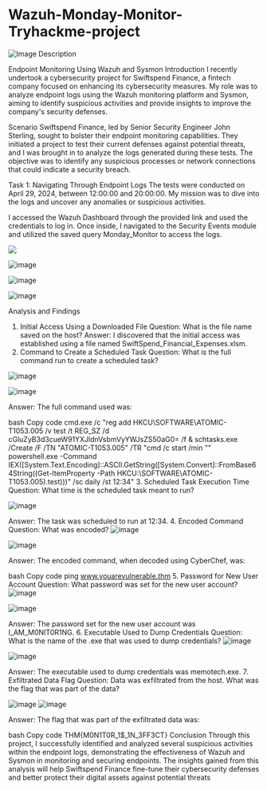 # Wazuh-Monday-Monitor-Tryhackme-project

![Image Description](https://miro.medium.com/v2/resize:fit:1400/format:webp/0*u2blDAFnKarK4oIi.png)


Endpoint Monitoring Using Wazuh and Sysmon
Introduction
I recently undertook a cybersecurity project for Swiftspend Finance, a fintech company focused on enhancing its cybersecurity measures. My role was to analyze endpoint logs using the Wazuh monitoring platform and Sysmon, aiming to identify suspicious activities and provide insights to improve the company's security defenses.


Scenario
Swiftspend Finance, led by Senior Security Engineer John Sterling, sought to bolster their endpoint monitoring capabilities. They initiated a project to test their current defenses against potential threats, and I was brought in to analyze the logs generated during these tests. The objective was to identify any suspicious processes or network connections that could indicate a security breach.


Task 1: Navigating Through Endpoint Logs
The tests were conducted on April 29, 2024, between 12:00:00 and 20:00:00. My mission was to dive into the logs and uncover any anomalies or suspicious activities.

I accessed the Wazuh Dashboard through the provided link and used the credentials to log in. Once inside, I navigated to the Security Events module and utilized the saved query Monday_Monitor to access the logs.

![](https://miro.medium.com/v2/resize:fit:1100/format:webp/1*yoho221myuYh_DxeXFc3lA.png)

![image](https://github.com/user-attachments/assets/073d52ef-a41b-4d79-a53c-5fe84f138a3e)

![image](https://github.com/user-attachments/assets/760da7dd-1c05-4fcc-bbaa-acb24b71233d)

![image](https://github.com/user-attachments/assets/0af01f40-61ca-4ff2-bf7b-b7ebe8cdf748)

Analysis and Findings
1. Initial Access Using a Downloaded File
Question: What is the file name saved on the host?
Answer: I discovered that the initial access was established using a file named SwiftSpend_Financial_Expenses.xlsm.
2. Command to Create a Scheduled Task
Question: What is the full command run to create a scheduled task?

![image](https://github.com/user-attachments/assets/c2f9c12b-e899-4c5e-b794-31995ebdaf12)

![image](https://github.com/user-attachments/assets/695b8d55-7b82-42f9-b3bd-976545d2bc17)


Answer: The full command used was:

bash
Copy code
cmd.exe /c "reg add HKCU\SOFTWARE\ATOMIC-T1053.005 /v test /t REG_SZ /d cGluZyB3d3cueW91YXJldnVsbmVyYWJsZS50aG0= /f & schtasks.exe /Create /F /TN "ATOMIC-T1053.005" /TR "cmd /c start /min "" powershell.exe -Command IEX([System.Text.Encoding]::ASCII.GetString([System.Convert]::FromBase64String((Get-ItemProperty -Path HKCU:\SOFTWARE\ATOMIC-T1053.005).test)))" /sc daily /st 12:34"
3. Scheduled Task Execution Time
Question: What time is the scheduled task meant to run?

![image](https://github.com/user-attachments/assets/2017f8c0-caf7-4628-aa49-5354a1d5fbbf)


Answer: The task was scheduled to run at 12:34.
4. Encoded Command
Question: What was encoded?
![image](https://github.com/user-attachments/assets/8489de9c-d08d-4e86-8a39-277855a233fb)

![image](https://github.com/user-attachments/assets/f7a1cce4-7b62-454f-8521-ebeb603d444b)


Answer: The encoded command, when decoded using CyberChef, was:

bash
Copy code
ping www.youarevulnerable.thm
5. Password for New User Account
Question: What password was set for the new user account?
![image](https://github.com/user-attachments/assets/8eecf6ac-e6ba-485d-8cc2-666cfb103817)

![image](https://github.com/user-attachments/assets/d17e62f0-0bdc-4a8e-918a-76103645f4ee)


Answer: The password set for the new user account was I_AM_M0NIT0R1NG.
6. Executable Used to Dump Credentials
Question: What is the name of the .exe that was used to dump credentials?
![image](https://github.com/user-attachments/assets/e18b4361-13dd-464b-83eb-9bfd5c04171e)

![image](https://github.com/user-attachments/assets/5998b268-6d64-431a-8021-049bd734bc95)



Answer: The executable used to dump credentials was memotech.exe.
7. Exfiltrated Data Flag
Question: Data was exfiltrated from the host. What was the flag that was part of the data?

![image](https://github.com/user-attachments/assets/10f8a418-4c4f-4c1d-9e53-5105a23a84d6)
![image](https://github.com/user-attachments/assets/54d10a7a-c0bd-4951-9f0a-18336ebd934f)


Answer: The flag that was part of the exfiltrated data was:

bash
Copy code
THM{M0N1T0R_1$_1N_3FF3CT}
Conclusion
Through this project, I successfully identified and analyzed several suspicious activities within the endpoint logs, demonstrating the effectiveness of Wazuh and Sysmon in monitoring and securing endpoints. The insights gained from this analysis will help Swiftspend Finance fine-tune their cybersecurity defenses and better protect their digital assets against potential threats
